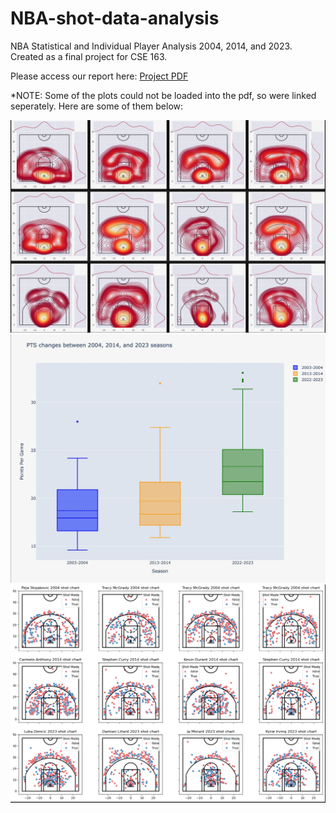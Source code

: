 # NBA-shot-data-analysis
NBA Statistical and Individual Player Analysis 2004, 2014, and 2023. Created as a final project for CSE 163.

Please access our report here:
[Project PDF](./Final%20Project%20163%20CSE.pdf)

*NOTE: Some of the plots could not be loaded into the pdf, so were linked seperately. Here are some of them below:

![Heat map of shots](/heat-map.jpeg)
![Point changes across years](/points.jpeg)
![Shot map of different players](/player-map.jpeg)
